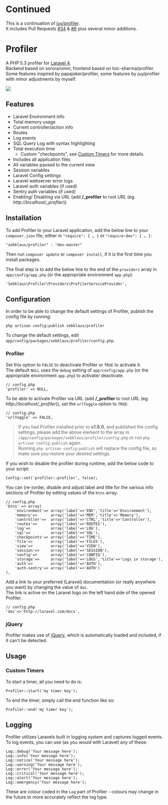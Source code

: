 # Continued
This is a continuation of [juy/profiler](https://github.com/juy/profiler).  
It includes Pull Requests [#34](https://github.com/juy/profiler/pull/34) &amp; [#6](https://github.com/juy/profiler/pull/6) plus several minor additions.

# Profiler

A PHP 5.3 profiler for [Laravel 4](http://www.laravel.com).  
Backend based on sorora/omni, frontend based on loic-sharma/profiler. Some features inspired by papajoker/profiler, some features by juy/profiler with minor adjustments by myself.

[![](http://i.imm.io/19tLC.png)](http://i.imm.io/19tLC.png "Click for big picture")

## Features

- Laravel Environment info
- Total memory usage
- Current controller/action info
- Routes
- Log events
- SQL Query Log with syntax highlighting
- Total execution time
    - Custom "checkpoints", see [Custom Timers](#custom-timers) for more details.
- Includes all application files
- All variables passed to the current view
- Session variables
- Laravel Config settings
- Laravel webserver error logs
- Laravel auth variables (if used)
- Sentry auth variables (if used)
- Enabling/ Disabling via URL (add **/_profiler** to root URL (eg. *http://localhost/_profiler*))

## Installation
To add Profiler to your Laravel application, add the below line to your `composer.json` file, either in `"require": { … }` or `"require-dev": { … }`:

    "sebklaus/profiler" : "dev-master"

Then run `composer update` or `composer install`, if it is the first time you install packages.  

The final step is to add the below line to the end of the `providers` array in `app/config/app.php` (or the appropriate environment `app.php`):

    'Sebklaus\Profiler\Providers\ProfilerServiceProvider',

## Configuration

In order to be able to change the default settings of Profiler, publish the config file by running:

    php artisan config:publish sebklaus/profiler

To change the default settings, edit `app/config/packages/sebklaus/profiler/config.php`.

### Profiler

Set this option to `FALSE` to deactivate Profiler or `TRUE` to activate it.  
The default `NULL` uses the `debug` setting of `app/config/app.php` (or the appropriate environment `app.php`) to activate/ deactivate.

    // config.php
    'profiler' => NULL,

To be able to activate Profiler via URL (add **/_profiler** to root URL (eg. *http://localhost/_profiler*)), set the `urlToggle` option to `TRUE`:

	// config.php
	'urlToggle' => FALSE,

> If you had Profiler installed prior to **v1.6.0**, and published the config settings, please add the above element to the array in `/app/config/packages/sebklaus/profiler/config.php` or run `php artisan config:publish` again.  
> Running `php artisan config:publish` will replace the config file, so make sure you restore your desired settings.

If you wish to disable the profiler during runtime, add the below code to your script:

    Config::set('profiler::profiler', false);
    
You can (re-)order, disable and adjust label and title for the various info sections of Profiler by editing values of the `btns` array:

    // config.php
	'btns' => array(
		'environment'=> array('label'=>'ENV','title'=>'Environment'),
		'memory'=>		array('label'=>'MEM','title'=>'Memory'),
		'controller'=>	array('label'=>'CTRL','title'=>'Controller'),
		'routes'=>		array('label'=>'ROUTES'),
		'log'=>			array('label'=>'LOG'),
		'sql'=>			array('label'=>'SQL'),
		'checkpoints'=> array('label'=>'TIME'),
		'file'=>		array('label'=>'FILES'),
		'view'=>		array('label'=>'VIEW'),
		'session'=>		array('label'=>'SESSION'),
		'config'=>		array('label'=>'CONFIG'),
		'storage'=>		array('label'=>'LOGS','title'=>'Logs in storage'),
		'auth'=>		array('label'=>'AUTH'),
		'auth-sentry'=> array('label'=>'AUTH')
	),
        
Add a link to your preferred (Laravel) documentation (or really anywhere you want) by changing the value of `doc`.  
The link is active on the Laravel logo on the left hand side of the opened Profiler.

    // config.php
    'doc'=>'http://laravel.com/docs',

### jQuery

Profiler makes use of [jQuery](http://jquery.com), which is automatically loaded and included, if it can't be detected.

## Usage

### Custom Timers

To start a timer, all you need to do is:
    
    Profiler::start('my timer key');

To end the timer, simply call the end function like so:

    Profiler::end('my timer key');

## Logging

Profiler utilizes Laravels built in logging system and captures logged events. To log events, you can use (as you would with Laravel) any of these:

    Log::debug('Your message here');
    Log::info('Your message here');
    Log::notice('Your message here');
    Log::warning('Your message here');
    Log::error('Your message here');
    Log::critical('Your message here');
    Log::alert('Your message here');
    Log::emergency('Your message here');

These are colour coded in the `Log` part of Profiler - colours may change in the future to more accurately reflect the log type.